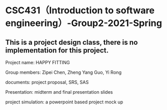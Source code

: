 # CSC431（Introduction to software engineering）-Group2-2021-Spring
## This is a project design class, there is no implementation for this project.

Project name: HAPPY FITTING 

Group members: Zipei Chen, Zheng Yang Guo, Yi Rong

documents: project proposal, SRS, SAS

Presentation: midterm and final presentation slides

project simulation: a powerpoint based project mock up 

